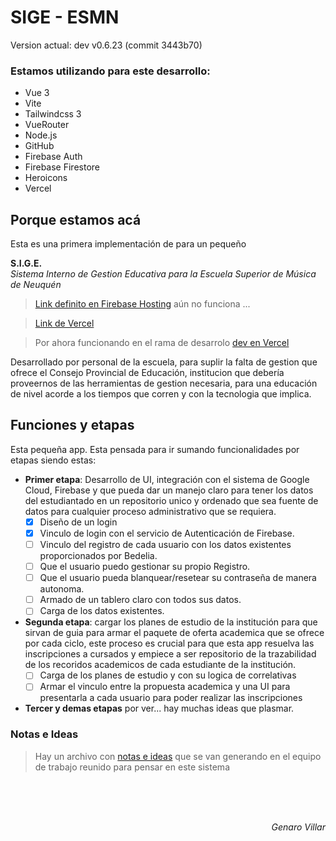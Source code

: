 ﻿# SIGE - ESMN
<!--VERSION-->
Version actual: dev v0.6.23 (commit 3443b70)
<!--/VERSION-->

### Estamos utilizando para este desarrollo: 
- Vue 3
- Vite
- Tailwindcss 3
- VueRouter
- Node.js
- GitHub
- Firebase Auth
- Firebase Firestore
- Heroicons
- Vercel

## Porque estamos acá
Esta es una primera implementación de para un pequeño

**S.I.G.E.**  
_Sistema Interno de Gestion Educativa para la Escuela Superior de Música de Neuquén_ 

> [Link definito en Firebase Hosting](https://sige-esmn-git-dev-informaticaesmns-projects.vercel.app) aún no funciona ...

> [Link de Vercel](https://sige-esmn.vercel.app)

> Por ahora funcionando en el rama de desarrolo [dev en Vercel](https://sige-esmn-git-dev-informaticaesmns-projects.vercel.app)

Desarrollado por personal de la escuela, para suplir la falta de gestion que ofrece el Consejo Provincial de Educación, institucion que debería proveernos de las herramientas de gestion necesaria, para una educación de nivel acorde a los tiempos que corren y con la tecnologia que implica.

## Funciones y etapas
Esta pequeña app. Esta pensada para ir sumando funcionalidades por etapas siendo estas:
- __Primer etapa__: Desarrollo de UI, integración con el sistema de Google Cloud, Firebase y que pueda dar un manejo claro para tener los datos del estudiantado en un repositorio unico y ordenado que sea fuente de datos para cualquier proceso administrativo que se requiera.
    - [x] Diseño de un login
    - [x] Vinculo de login con el servicio de Autenticación de Firebase.
    - [ ] Vinculo del registro de cada usuario con los datos existentes proporcionados por Bedelia.
    - [ ] Que el usuario puedo gestionar su propio Registro.
    - [ ] Que el usuario pueda blanquear/resetear su contraseña de manera autonoma.
    - [ ] Armado de un tablero claro con todos sus datos.
    - [ ] Carga de los datos existentes.
- __Segunda etapa__: cargar los planes de estudio de la institución para que sirvan de guia para armar el paquete de oferta academica que se ofrece por cada ciclo, este proceso es crucial para que esta app resuelva las inscripciones a cursados y empiece a ser repositorio de la trazabilidad de los recoridos academicos de cada estudiante de la institución.
    - [ ] Carga de los planes de estudio y con su logica de correlativas
    - [ ] Armar el vinculo entre la propuesta academica y una UI para presentarla a cada usuario para poder realizar las inscripciones
- __Tercer y demas etapas__ por ver... hay muchas ideas que plasmar.

### Notas e Ideas
> Hay un archivo con [notas e ideas](NOTAS.md) que se van generando en el equipo de trabajo reunido para pensar en este sistema 

<br><br><br><p align="right"> <i>Genaro Villar   </i></p>







